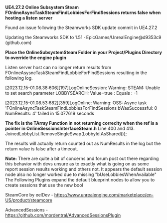**UE4.27.2 Online Subsystem Steam FOnlineAsyncTaskSteamFindLobbiesForFindSessions returns false when hosting a listen server**

Found an issue following the Steamworks SDK update commit in UE4.27.2

Updating the Steamworks SDK to 1.51 · EpicGames/UnrealEngine@d9353c9 (github.com)

**Place the OnlineSubsystemSteam Folder in your Project/Plugins Directory to override the engine plugin**​

Listen server host can no longer return results from FOnlineAsysncTaskSteamFindLobbieForFindSessions resulting in the following log.

[2023.12.15-01.08.38:606][197]LogOnlineSession: Warning: STEAM: Unable to set search parameter LOBBYSEARCH: Value=true : Equals : -1

[2023.12.15-01.08.53:682][359]LogOnline: Warning: OSS: Async task 'FOnlineAsyncTaskSteamFindLobbiesForFindSessions bWasSuccessful: 0 NumResults: 4' failed in 15.077619 seconds

**​The fix is the TArray Function in not returning correclty when the ref is a pointer in OnlineSessionsInterfaceSteam.h**
Line 400 and 413.
JoinedLobbyList.RemoveSingleSwap(LobbyId.AsShared());

The results will actually return counted out as NumResults in the log but the return value is false after a timeout.

**Note:**
There are quite a bit of concerns and forum post out there regarding this behavior with devs unsure as to exactly what is going on as some report session results working and others not.
It appears the default session node also no longer worked due to missing "bUseLobbiesWhenAvailable"
The Following Plugins expand the default blueprint nodes to allow you to create sessions that use the new bool

SteamCore by eelDev - https://www.unrealengine.com/marketplace/en-US/product/steamcore

AdvancedSessions - https://github.com/mordentral/AdvancedSessionsPlugin

